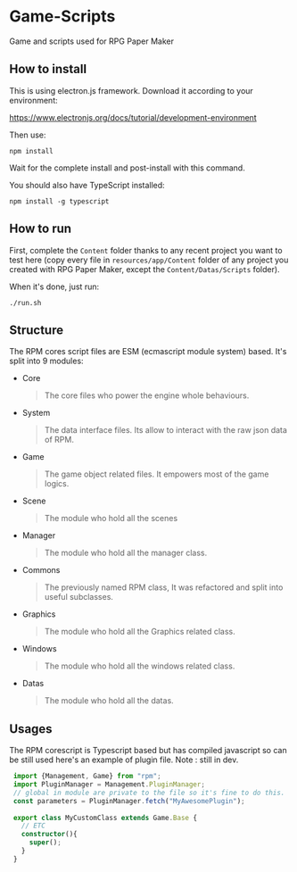 # Game-Scripts

Game and scripts used for RPG Paper Maker

## How to install

This is using electron.js framework. Download it according to your environment:

https://www.electronjs.org/docs/tutorial/development-environment

Then use:

	npm install

Wait for the complete install and post-install with this command.

You should also have TypeScript installed:

    npm install -g typescript

## How to run

First, complete the `Content` folder thanks to any recent project you want to test here (copy every file in `resources/app/Content` folder of any project you created with RPG Paper Maker, except the `Content/Datas/Scripts` folder).

When it's done, just run:

	./run.sh

## Structure
The RPM cores script files are ESM (ecmascript module system) based. 
It's split into 9 modules:
  * Core 
     > The core files who power the engine whole behaviours. 
  * System 
    > The data interface files. Its allow to interact with the raw json data of RPM.
  * Game 
    > The game object related files. It empowers most of the game logics.
  * Scene
    > The module who hold all the scenes
  * Manager
    > The module who hold all the manager class.
  * Commons
    > The previously named RPM class, It was refactored and split into useful subclasses.
  * Graphics
    > The module who hold all the Graphics related class.
  * Windows
    > The module who hold all the windows related class.
  * Datas
    > The module who hold all the datas.
 
 ## Usages
  The RPM corescript is Typescript based but has compiled javascript so can be still used
  here's an example of plugin file. 
   Note : still in dev.
  ```ts
   import {Management, Game} from "rpm";
   import PluginManager = Management.PluginManager; 
   // global in module are private to the file so it's fine to do this.
   const parameters = PluginManager.fetch("MyAwesomePlugin");
   
   export class MyCustomClass extends Game.Base {
     // ETC
     constructor(){ 
       super();
     }
   }
   ```	